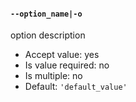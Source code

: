 #### `--option_name|-o`
option description
* Accept value: yes
* Is value required: no
* Is multiple: no
* Default: `'default_value'`
